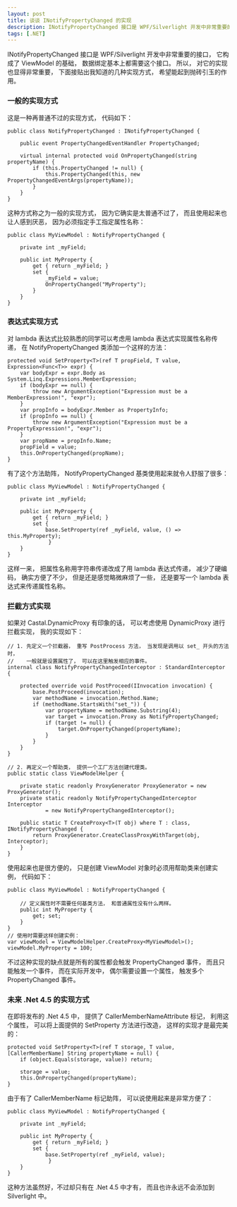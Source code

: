 ```yaml
---
layout: post
title: 谈谈 INotifyPropertyChanged 的实现
description: INotifyPropertyChanged 接口是 WPF/Silverlight 开发中非常重要的接口， 它构成了 ViewModel 的基础， 数据绑定基本上都需要这个接口。 所以， 对它的实现也显得非常重要， 下面接贴出我知道的几种实现方式， 希望能起到抛砖引玉的作用。
tags: [.NET]
---
```


INotifyPropertyChanged 接口是 WPF/Silverlight 开发中非常重要的接口， 它构成了 ViewModel 的基础， 数据绑定基本上都需要这个接口。 所以， 对它的实现也显得非常重要， 下面接贴出我知道的几种实现方式， 希望能起到抛砖引玉的作用。

### 一般的实现方式

这是一种再普通不过的实现方式， 代码如下：

	public class NotifyPropertyChanged : INotifyPropertyChanged {
		
		public event PropertyChangedEventHandler PropertyChanged;

		virtual internal protected void OnPropertyChanged(string propertyName) {
			if (this.PropertyChanged != null) {
				this.PropertyChanged(this, new PropertyChangedEventArgs(propertyName));
			}
		}
	}

这种方式称之为一般的实现方式， 因为它确实是太普通不过了， 而且使用起来也让人感到厌恶， 因为必须指定手工指定属性名称： 

	public class MyViewModel : NotifyPropertyChanged {

		private int _myField;

		public int MyProperty {
			get { return _myField; }
			set {
				_myField = value;
				OnPropertyChanged("MyProperty");
			}
		}
	}

### 表达式实现方式

对 lambda 表达式比较熟悉的同学可以考虑用 lambda 表达式实现属性名称传递， 在 NotifyPropertyChanged 类添加一个这样的方法：

	protected void SetProperty<T>(ref T propField, T value, Expression<Func<T>> expr) {
		var bodyExpr = expr.Body as System.Linq.Expressions.MemberExpression;
		if (bodyExpr == null) {
			throw new ArgumentException("Expression must be a MemberExpression!", "expr");
		}
		var propInfo = bodyExpr.Member as PropertyInfo;
		if (propInfo == null) {
			throw new ArgumentException("Expression must be a PropertyExpression!", "expr");
		}
		var propName = propInfo.Name;
		propField = value;
		this.OnPropertyChanged(propName);
	}

有了这个方法助阵， NotifyPropertyChanged 基类使用起来就令人舒服了很多：

	public class MyViewModel : NotifyPropertyChanged {

		private int _myField;

		public int MyProperty {
			get { return _myField; }
			set {
				base.SetProperty(ref _myField, value, () => this.MyProperty);
				 }
		}
	}

这样一来， 把属性名称用字符串传递改成了用 lambda 表达式传递， 减少了硬编码， 确实方便了不少， 但是还是感觉略微麻烦了一些， 还是要写一个 lambda 表达式来传递属性名称。

### 拦截方式实现

如果对 Castal.DynamicProxy 有印象的话， 可以考虑使用 DynamicProxy 进行拦截实现， 我的实现如下：

	// 1. 先定义一个拦截器， 重写 PostProcess 方法， 当发现是调用以 set_ 开头的方法时，
	//    一般就是设置属性了， 可以在这里触发相应的事件。
	internal class NotifyPropertyChangedInterceptor : StandardInterceptor {

		protected override void PostProceed(IInvocation invocation) {
			base.PostProceed(invocation);
			var methodName = invocation.Method.Name;
			if (methodName.StartsWith("set_")) {
				var propertyName = methodName.Substring(4);
				var target = invocation.Proxy as NotifyPropertyChanged;
				if (target != null) {
					target.OnPropertyChanged(propertyName);
				}
			}
		}
	}

	// 2. 再定义一个帮助类， 提供一个工厂方法创建代理类。
	public static class ViewModelHelper {

		private static readonly ProxyGenerator ProxyGenerator = new ProxyGenerator();
		private static readonly NotifyPropertyChangedInterceptor Interceptor
				= new NotifyPropertyChangedInterceptor();

		public static T CreateProxy<T>(T obj) where T : class, INotifyPropertyChanged {
			return ProxyGenerator.CreateClassProxyWithTarget(obj, Interceptor);
		}
	}

使用起来也是很方便的， 只是创建 ViewModel 对象时必须用帮助类来创建实例， 代码如下：

	public class MyViewModel : NotifyPropertyChanged {

		// 定义属性时不需要任何基类方法， 和普通属性没有什么两样。
		public int MyProperty {
			get; set;
		}
	}
	// 使用时需要这样创建实例：
	var viewModel = ViewModelHelper.CreateProxy<MyViewModel>();
	viewModel.MyProperty = 100;

不过这种实现的缺点就是所有的属性都会触发 PropertyChanged 事件， 而且只能触发一个事件， 而在实际开发中， 偶尔需要设置一个属性， 触发多个 PropertyChanged 事件。

### 未来 .Net 4.5 的实现方式

在即将发布的 .Net 4.5 中， 提供了 CallerMemberNameAttribute 标记， 利用这个属性， 可以将上面提供的 SetProperty 方法进行改造， 这样的实现才是最完美的：

	protected void SetProperty<T>(ref T storage, T value, [CallerMemberName] String propertyName = null) {
		if (object.Equals(storage, value)) return;

		storage = value;
		this.OnPropertyChanged(propertyName);
	}

由于有了 CallerMemberName 标记助阵， 可以说使用起来是非常方便了：

	public class MyViewModel : NotifyPropertyChanged {

		private int _myField;

		public int MyProperty {
			get { return _myField; }
			set {
				base.SetProperty(ref _myField, value);
				 }
		}
	}

这种方法虽然好，不过却只有在 .Net 4.5 中才有， 而且也许永远不会添加到 Silverlight 中。
